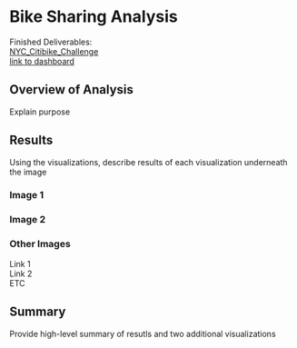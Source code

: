 # Bike Sharing Analysis
Finished Deliverables:  
[NYC_Citibike_Challenge](/NYC_Citibike_Challenge.ipynb)  
[link to dashboard](https://public.tableau.com/profile/joe.lapsansy#!/vizhome/Final_Citibike_Analysis_with_Story/CitibikeStory)  
## Overview of Analysis
Explain purpose
## Results
Using the visualizations, describe results of each visualization underneath the image
### Image 1
### Image 2
### Other Images
Link 1  
Link 2  
ETC  

## Summary
Provide high-level summary of resutls and two additional visualizations
